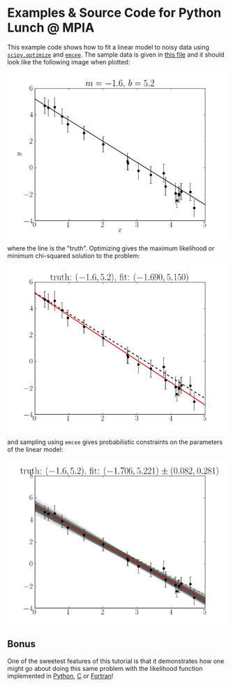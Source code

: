 Examples & Source Code for Python Lunch @ MPIA
==============================================

This example code shows how to fit a linear model to noisy data using
[`scipy.optimize`](http://docs.scipy.org/doc/scipy/reference/optimize.html)
and [`emcee`](http://danfm.ca/emcee). The sample data is given in
[this file](https://raw.github.com/dfm/python-lunch/master/data.dat)
and it should look like the following image when plotted:

![](https://github.com/dfm/python-lunch/raw/master/data.png)

where the line is the "truth". Optimizing gives the maximum likelihood
or minimum chi-squared solution to the problem:

![](https://github.com/dfm/python-lunch/raw/master/python/optimize.png)

and sampling using `emcee` gives probabilistic constraints on the
parameters of the linear model:

![](https://github.com/dfm/python-lunch/raw/master/python/samples.png)

Bonus
-----

One of the sweetest features of this tutorial is that it demonstrates
how one might go about doing this same problem with the likelihood
function implemented in
[Python](https://github.com/dfm/python-lunch/tree/master/python),
[C](https://github.com/dfm/python-lunch/tree/master/c)
or [Fortran](https://github.com/dfm/python-lunch/tree/master/fortran)!